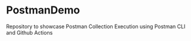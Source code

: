 # PostmanDemo

Repository to showcase Postman Collection Execution using Postman CLI and Github Actions 
